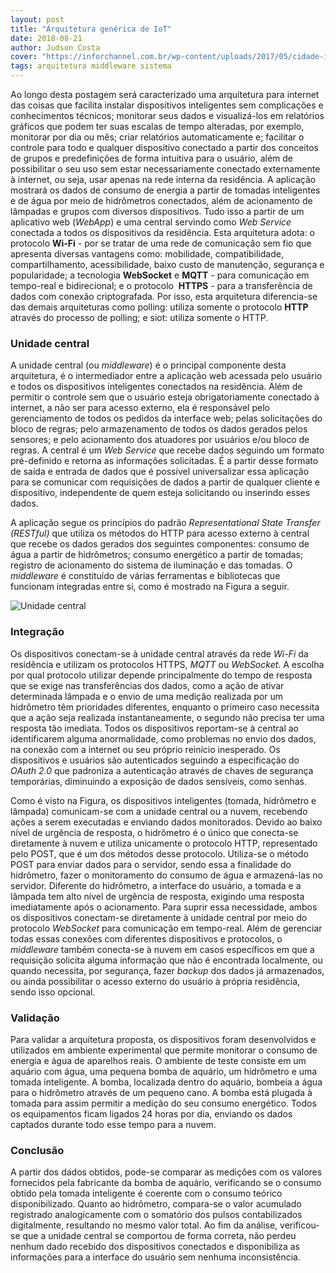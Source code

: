 ```yaml
---
layout: post
title: "Arquitetura genérica de IoT"
date: 2018-08-21
author: Judson Costa
cover: "https://inforchannel.com.br/wp-content/uploads/2017/05/cidade-inteligente2.jpg"
tags: arquitetura middleware sistema
---
```


Ao longo desta postagem será caracterizado uma arquitetura para internet das coisas que facilita instalar dispositivos inteligentes sem complicações e conhecimentos técnicos; monitorar seus dados e visualizá-los em relatórios gráficos que podem ter suas escalas de tempo alteradas, por exemplo, monitorar por dia ou mês; criar relatórios automaticamente e; facilitar o controle para todo e qualquer dispositivo conectado a partir dos conceitos de grupos e predefinições de forma intuitiva para o usuário, além de possibilitar o seu uso sem estar necessariamente conectado externamente à internet, ou seja, usar apenas na rede interna da residência. A aplicação mostrará os dados de consumo de energia a partir de tomadas inteligentes e de água por meio de hidrômetros conectados, além de acionamento de lâmpadas e grupos com diversos dispositivos. Tudo isso a partir de um aplicativo web (_WebApp_) e uma central servindo como _Web Service_ conectada a todos os dispositivos da residência. Esta arquitetura adota: o protocolo **Wi-Fi** - por se tratar de uma rede de comunicação sem fio que apresenta diversas vantagens como: mobilidade, compatibilidade, compartilhamento, acessibilidade, baixo custo de manutenção, segurança e popularidade; a tecnologia **WebSocket** e **MQTT** - para comunicação em tempo-real e bidirecional; e o protocolo  **HTTPS** - para a transferência de dados com conexão criptografada. Por isso, esta arquitetura diferencia-se das demais arquiteturas como polling: utiliza somente o protocolo **HTTP** através do processo de polling; e siot: utiliza somente o HTTP.

### Unidade central

A unidade central (ou _middleware_) é o principal componente desta arquitetura, é o intermediador entre a aplicação web acessada pelo usuário e todos os dispositivos inteligentes conectados na residência. Além de permitir o controle sem que o usuário esteja obrigatoriamente conectado à internet, a não ser para acesso externo, ela é responsável pelo gerenciamento de todos os pedidos da interface web; pelas solicitações do bloco de regras; pelo armazenamento de todos os dados gerados pelos sensores; e pelo acionamento dos atuadores por usuários e/ou bloco de regras. A central é um _Web Service_ que recebe dados seguindo um formato pré-definido e retorna as informações solicitadas. É a partir desse formato de saída e entrada de dados que é possível universalizar essa aplicação para se comunicar com requisições de dados a partir de qualquer cliente e dispositivo, independente de quem esteja solicitando ou inserindo esses dados.

A aplicação segue os princípios do padrão _Representational State Transfer (RESTful)_ que utiliza os métodos do HTTP para acesso externo à central que recebe os dados gerados dos seguintes componentes: consumo de água a partir de hidrômetros; consumo energético a partir de tomadas; registro de acionamento do sistema de iluminação e das tomadas. O _middleware_ é constituído de várias ferramentas e bibliotecas que funcionam integradas entre si, como é mostrado na Figura a seguir.

![Unidade central]({{site.baseurl}}/assets/central.png)

### Integração

Os dispositivos conectam-se à unidade central através da rede _Wi-Fi_ da residência e utilizam os protocolos HTTPS, _MQTT_ ou _WebSocket_. A escolha por qual protocolo utilizar depende principalmente do tempo de resposta que se exige nas transferências dos dados, como a ação de ativar determinada lâmpada e o envio de uma medição realizada por um hidrômetro têm prioridades diferentes, enquanto o primeiro caso necessita que a ação seja realizada instantaneamente, o segundo não precisa ter uma resposta tão imediata. Todos os dispositivos reportam-se à central ao identificarem alguma anormalidade, como problemas no envio dos dados, na conexão com a internet ou seu próprio reinício inesperado. Os dispositivos e usuários são autenticados seguindo a especificação do _OAuth 2.0_ que padroniza a autenticação através de chaves de segurança temporárias, diminuindo a exposição de dados sensíveis, como senhas.

Como é visto na Figura, os dispositivos inteligentes (tomada, hidrômetro e lâmpada) comunicam-se com a unidade central ou a nuvem, recebendo ações a serem executadas e enviando dados monitorados. Devido ao baixo nível de urgência de resposta, o hidrômetro é o único que conecta-se diretamente à nuvem e utiliza unicamente o protocolo HTTP, representado pelo POST, que é um dos métodos desse protocolo. Utiliza-se o método POST para enviar dados para o servidor, sendo essa a finalidade do hidrômetro, fazer o monitoramento do consumo de água e armazená-las no servidor. Diferente do hidrômetro, a interface do usuário, a tomada e a lâmpada tem alto nível de urgência de resposta, exigindo uma resposta imediatamente após o acionamento. Para suprir essa necessidade, ambos os dispositivos conectam-se diretamente à unidade central por meio do protocolo _WebSocket_ para comunicação em tempo-real. Além de gerenciar todas essas conexões com diferentes dispositivos e protocolos, o _middleware_ também conecta-se à nuvem em casos específicos em que a requisição solicita alguma informação que não é encontrada localmente, ou quando necessita, por segurança, fazer _backup_ dos dados já armazenados, ou ainda possibilitar o acesso externo do usuário à própria residência, sendo isso opcional.

### Validação

Para validar a arquitetura proposta, os dispositivos foram desenvolvidos e utilizados em ambiente experimental que permite monitorar o consumo de energia e água de aparelhos reais. O ambiente de teste consiste em um aquário com água, uma pequena bomba de aquário, um hidrômetro e uma tomada inteligente. A bomba, localizada dentro do aquário, bombeia a água para o hidrômetro através de um pequeno cano. A bomba está plugada à tomada para assim permitir a medição do seu consumo energético. Todos os equipamentos ficam ligados 24 horas por dia, enviando os dados captados durante todo esse tempo para a nuvem.

### Conclusão

A partir dos dados obtidos, pode-se comparar as medições com os valores fornecidos pela fabricante da bomba de aquário, verificando se o consumo obtido pela tomada inteligente é coerente com o consumo teórico disponibilizado. Quanto ao hidrômetro, compara-se o valor acumulado registrado analogicamente com o somatório dos pulsos contabilizados digitalmente, resultando no mesmo valor total. Ao fim da análise, verificou-se que a unidade central se comportou de forma correta, não perdeu nenhum dado recebido dos dispositivos conectados e disponibiliza as informações para a interface do usuário sem nenhuma inconsistência.
